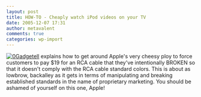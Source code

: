 ```yaml
---
layout: post
title: HOW-TO - Cheaply watch iPod videos on your TV
date: 2005-12-07 17:31
author: metavalent
comments: true
categories: wp-import
---
```

<a href="http://www.gadgetell.com/entry/128"><img src="http://www.gadgetell.com/images/titles/gadgetell.gif" border="0" alt="0" /></a><a href="http://www.gadgetell.com/entry/128">Gadgetell</a> explains how to get around Apple's very cheesy ploy to force customers to pay $19 for an RCA cable that they've intentionally BROKEN so that it doesn't comply with the RCA cable standard colors.  This is about as lowbrow, backalley as it gets in terms of manipulating and breaking established standards in the name of proprietary marketing.  You should be ashamed of yourself on this one, Apple!
